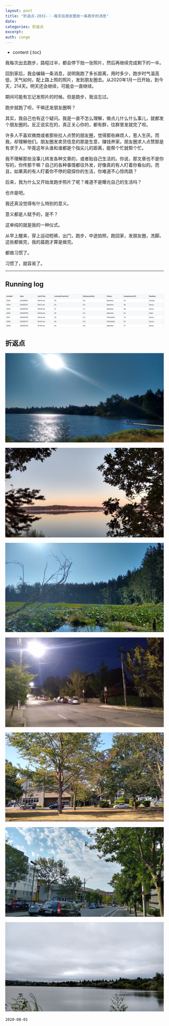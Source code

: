 ```yaml
---
layout: post
title: "折返点-2031-｜-每天在朋友圈发一条跑步的消息"
date:
categories: 折返点
excerpt:
auth: conge
---
```

* content
{:toc}

我每次出去跑步，路程过半，都会停下拍一张照片，然后再继续完成剩下的一半。

回到家后，我会编辑一条消息，说明我跑了多长距离，用时多少，跑步时气温高低，天气如何，配上路上照的照片，发到朋友圈去。从2020年1月一日开始，到今天，214天。明天还会继续，可能会一直继续。

期间可能有忘记发照片的时候。但是跑步，我没忘过。

跑步就跑了呗，干嘛还发朋友圈啊？

其实，我自己也有这个疑问。我是一直不怎么理解，做点儿什么什么事儿，就都发个朋友圈的。反正说实在的，真正关心你的，都有群，往群里发就完了呗。

许多人不喜欢微商或者那些拉人点赞的朋友圈，觉得那些麻烦人，惹人生厌。而我，却理解他们。朋友圈发卖货信息的那是生意，赚钱养家。朋友圈求人点赞那是有求于人，毕竟这年头谁和谁都是个指尖儿的距离，能帮个忙就帮个忙。

我不理解那些没事儿转发各种文章的，或者贴自己生活的。你说，那文章也不是你写的，你传那干嘛？自己的各种事情都往外发，好像真的有人盯着你看似的。而且，如果真的有人盯着你不停的窥探你的生活，你难道不心惊肉跳？

后来，我为什么又开始发跑步照片了呢？难道不是曝光自己的生活吗？

也许是吧。

我还真没觉得有什么特别的意义。

意义都是人赋予的，是不？

这单纯的就是我的一种仪式。

从早上醒来，穿上运动短裤，出门，跑步，中途拍照，跑回家，发朋友圈，洗脚。这些都做完，我的晨跑才算是做完。

都做习惯了。

习惯了，就容易了。

-----

## Running log
![Running log, week 31, 2020](/assets/images/折返点/118382-f4ff0227c657b0fd.png)

## 折返点


![20200726.jpg](/assets/images/折返点/118382-d6344d89988c1127.jpg)

![20200727.jpg](/assets/images/折返点/118382-0b96e99fb8442df9.jpg)

![20200728.jpg](/assets/images/折返点/118382-6acc2a373810e83d.jpg)

![20200729.jpg](/assets/images/折返点/118382-ea9bdfb7111628f7.jpg)

![20200730.jpg](/assets/images/折返点/118382-f71c781471c84bc3.jpg)

![20200731.jpg](/assets/images/折返点/118382-6475a9b011e5b143.jpg)

![20200801.jpg](/assets/images/折返点/118382-166a9a3c7f8caa65.jpg)


```
2020-08-01
```

